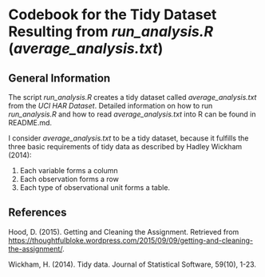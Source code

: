 # Codebook for the Tidy Dataset Resulting from *run_analysis.R* (*average_analysis.txt*)

## General Information

The script *run_analysis.R* creates a tidy dataset called *average_analysis.txt* from the *UCI HAR Dataset*.  Detailed information on how to run *run_analysis.R* and how to read *average_analysis.txt* into R can be found in README.md.

I consider *average_analysis.txt* to be a tidy dataset, because it fulfills the three basic requirements of tidy data as described by Hadley Wickham (2014):
1. Each variable forms a column
2. Each observation forms a row
3. Each type of observational unit forms a table.



## References

Hood, D. (2015). Getting and Cleaning the Assignment. Retrieved from https://thoughtfulbloke.wordpress.com/2015/09/09/getting-and-cleaning-the-assignment/.

Wickham, H. (2014). Tidy data. Journal of Statistical Software, 59(10), 1-23.
